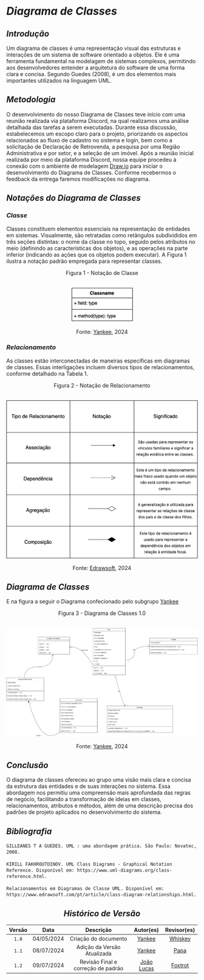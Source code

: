 # <a> *Diagrama de Classes* </a>

## <a> *Introdução* </a>

Um diagrama de classes é uma representação visual das estruturas e interações de um sistema de software orientado a objetos. Ele é uma ferramenta fundamental na modelagem de sistemas complexos, permitindo aos desenvolvedores entender a arquitetura do software de uma forma clara e concisa. Segundo Guedes (2008), é um dos elementos mais importantes utilizados na linguagem UML.

## <a> *Metodologia* </a>

O desenvolvimento do nosso Diagrama de Classes teve início com uma reunião realizada via plataforma Discord, na qual realizamos uma análise detalhada das tarefas a serem executadas. Durante essa discussão, estabelecemos um escopo claro para o projeto, priorizando os aspectos relacionados ao fluxo de cadastro no sistema e login, bem como a solicitação de Declaração de Retrovenda, a pesquisa por uma Região Administrativa e por setor, e a seleção de um imóvel. Após a reunião inicial realizada por meio da plataforma Discord, nossa equipe procedeu à conexão com o ambiente de modelagem [Draw.io](https://app.diagrams.net) para iniciar o desenvolvimento do Diagrama de Classes. Conforme recebermos o feedback da entrega faremos modificações no diagrama.

## <a> *Notações do Diagrama de Classes* </a>

### <a> *Classe* </a>


Classes constituem elementos essenciais na representação de entidades em sistemas. Visualmente, são retratadas como retângulos subdivididos em três seções distintas: o nome da classe no topo, seguido pelos atributos no meio (definindo as características dos objetos), e as operações na parte inferior (indicando as ações que os objetos podem executar). A Figura 1 ilustra a notação padrão empregada para representar classes.

<center>
Figura 1 - Notação de Classe 

<br> ![alt text](../../Assets/DiagramaUML/classname.png) <br>

<font>Fonte: <a>[Yankee](../../Subgrupos/Yankee.md)</a>, 2024</font>

</center>

### <a> *Relacionamento* </a>
As classes estão interconectadas de maneiras específicas em diagramas de classes. Essas interligações incluem diversos tipos de relacionamentos, conforme detalhado na Tabela 1.

<center>
Figura 2 - Notação de Relacionamento 

<br> ![alt text](../../Assets/DiagramaUML/relacionameto.png) <br>

<font>Fonte: <a href="https://www.edrawsoft.com/pt/article/class-diagram-relationships.html">Edrawsoft</a>, 2024</font>

</center>

## <a> *Diagrama de Classes* </a>

E na figura a seguir o Diagrama confecionado pelo subgrupo [Yankee](../../Subgrupos/Yankee.md)

<center>
Figura 3 - Diagrama de Classes 1.0

<br> ![alt text](../../Assets/DiagramaClasse/DiagramaClasseV2.jpg) <br>

<font>Fonte: <a>[Yankee](../../Subgrupos/Yankee.md)</a>, 2024</font>

</center>

## <a> *Conclusão* </a>

O diagrama de classes ofereceu ao grupo uma visão mais clara e concisa da estrutura das entidades e de suas interações no sistema. Essa abordagem nos permitiu uma compreensão mais aprofundada das regras de negócio, facilitando a transformação de ideias em classes, relacionamentos, atributos e métodos, além de uma descrição precisa dos padrões de projeto aplicados no desenvolvimento do sistema.

## <a>*Bibliografia*</a>

    GILLEANES T A GUEDES. UML : uma abordagem prática. São Paulo: Novatec, 2008.

    KIRILL FAKHROUTDINOV. UML Class Diagrams - Graphical Notation Reference. Disponível em: https://www.uml-diagrams.org/class-reference.html.

    Relacionamentos em Diagramas de Classe UML. Disponível em: https://www.edrawsoft.com/pt/article/class-diagram-relationships.html.

<center>

## <a>*Histórico de Versão*</a>

| Versão |    Data    |             Descrição              |                    Autor(es)                     |              Revisor(es)              |
| :----: | :--------: | :--------------------------------: | :----------------------------------------------: | :-----------------------------------: |
| `1.0`  | 04/05/2024 |        Criação do documento        |       [Yankee](../../Subgrupos/Yankee.md)        | [Whiskey](../../Subgrupos/Whiskey.md) |
| `1.1`  | 08/07/2024 |    Adição da Versão Atualizada     |       [Yankee](../../Subgrupos/Yankee.md)        |    [Papa](../../Subgrupos/Papa.md)    |
| `1.2`  | 09/07/2024 | Revisão Final e correção de padrão | [João Lucas](https://github.com/VasconcelosJoao) | [Foxtrot](../../Subgrupos/Foxtrot.md) |


</center>